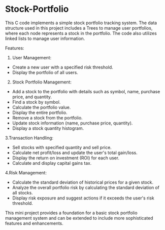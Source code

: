 # Stock-Portfolio

This C code implements a simple stock portfolio tracking system. The data structure used in this project includes a Trees to manage user portfolios, where each node represents a stock in the portfolio. The code also utilizes linked lists to manage user information.

Features:
1. User Management:
  - Create a new user with a specified risk threshold.
  - Display the portfolio of all users.

2. Stock Portfolio Management:
- Add a stock to the portfolio with details such as symbol, name, purchase price, and quantity.
- Find a stock by symbol.
- Calculate the portfolio value.
- Display the entire portfolio.
- Remove a stock from the portfolio.
- Update stock information (name, purchase price, quantity).
- Display a stock quantity histogram.

3.Transaction Handling:
- Sell stocks with specified quantity and sell price.
- Calculate net profit/loss and update the user's total gain/loss.
- Display the return on investment (ROI) for each user.
- Calculate and display capital gains tax.

4.Risk Management:
- Calculate the standard deviation of historical prices for a given stock.
- Analyze the overall portfolio risk by calculating the standard deviation of all stocks.
- Display risk exposure and suggest actions if it exceeds the user's risk threshold.

This mini project provides a foundation for a basic stock portfolio management system and can be extended to include more sophisticated features and enhancements.
